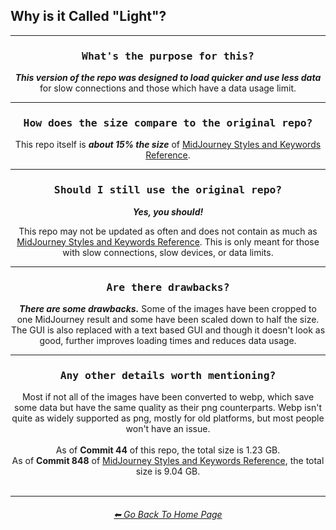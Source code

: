<h2>Why is it Called "Light"?</h2>

<hr><!--------------->

<div align="center">

<h3><pre>What's the purpose for this?</pre></h3>
<b><i>This version of the repo was designed to load quicker and use less data</i></b> for slow connections and those which have a data usage limit.

<hr>

<h3><pre>How does the size compare to the original repo?</pre></h3>
This repo itself is <b><i>about 15% the size</i></b> of <a href="https://github.com/willwulfken/MidJourney-Styles-and-Keywords-Reference">MidJourney Styles and Keywords Reference</a>.

<hr>

<h3><pre>Should I still use the original repo?</pre></h3>
<b><i>Yes, you should!</i></b>
  
This repo may not be updated as often and does not contain as much as <a href="https://github.com/willwulfken/MidJourney-Styles-and-Keywords-Reference">MidJourney Styles and Keywords Reference</a>. This is only meant for those with slow connections, slow devices, or data limits.

<hr>

<h3><pre>Are there drawbacks?</pre></h3>
<b><i>There are some drawbacks.</i></b> Some of the images have been cropped to one MidJourney result and some have been scaled down to half the size. The GUI is also replaced with a text based GUI and though it doesn't look as good, further improves loading times and reduces data usage.

<hr>

<h3><pre>Any other details worth mentioning?</pre></h3>
Most if not all of the images have been converted to webp, which save some data but have the same quality as their png counterparts. Webp isn't quite as widely supported as png, mostly for old platforms, but most people won't have an issue.
<br><br>
As of <b>Commit 44</b> of this repo, the total size is 1.23 GB.
<br>
As of <b>Commit 848</b> of <a href="https://github.com/willwulfken/MidJourney-Styles-and-Keywords-Reference">MidJourney Styles and Keywords Reference</a>, the total size is 9.04 GB.

</div>

<br>

<hr><!--------------->
<div align="center">
<h6><a href="https://github.com/willwulfken/MidJourney-Styles-and-Keywords-Reference-Light/blob/main/README.md">⬅ Go Back To Home Page</a></h6>
</div>